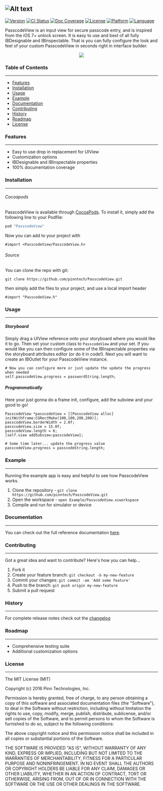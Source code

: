 ![Alt text](https://raw.githubusercontent.com/pinntech/PasscodeView/master/logo.png?raw=true "PasscodeView")
------------------------------------------------------------------------------------------------------------

[![Version](https://img.shields.io/cocoapods/v/PasscodeView.svg?style=flat)](http://cocoapods.org/pods/PasscodeView)
[![CI Status](https://travis-ci.org/pinntech/PasscodeView.svg?branch=master)](https://travis-ci.org/pinnrepo/PasscodeView)
[![Doc Coverage](https://img.shields.io/cocoapods/metrics/doc-percent/PasscodeView.svg)](http://cocoapods.org/pods/PasscodeView)
[![License](https://img.shields.io/cocoapods/l/PasscodeView.svg?style=flat)](http://cocoapods.org/pods/PasscodeView)
[![Platform](https://img.shields.io/cocoapods/p/PasscodeView.svg?style=flat)](http://cocoapods.org/pods/PasscodeView)
[![Language](https://img.shields.io/badge/language-objective--c-lightgrey.svg)](http://cocoapods.org/pods/PasscodeView)

PasscodeView is an input view for secure passcode entry, and is inspired from 
the iOS 7+ unlock screen. It is easy to use and best of all fully IBDesignable
and IBInspectable. That is you can fully configure the look and feel of your
custom PasscodeView in seconds right in interface builder.

<p align="center">
<img src="https://raw.githubusercontent.com/pinntech/PasscodeView/master/PasscodeViewExample.gif">
</p>

### Table of Contents
---------------------

* [Features](#features)
* [Installation](#installation)
* [Usage](#usage)
* [Example](#example)
* [Documentation](#documentation)
* [Contributing](#contributing)
* [History](#history)
* [Roadmap](#roadmap)
* [License](#license)

### Features
------------

* Easy to use drop in replacement for UIView
* Customization options
* IBDesignable and IBInspectable properties
* 100% documentation coverage

### Installation
----------------

###### Cocoapods

PasscodeView is available through [CocoaPods](http://cocoapods.org). To install
it, simply add the following line to your Podfile:

```ruby
pod "PasscodeView"
```

Now you can add to your project with

```objc
#import <PasscodeView/PasscodeView.h>
```

###### Source

You can clone the repo with git:

```
git clone https://github.com/pinntech/PasscodeView.git
```

then simply add the files to your project, and use a local import header

```objc
#import "PasscodeView.h"
```

### Usage
---------

##### Storyboard

Simply drag a UIView reference onto your storyboard where you would like it
to go. Then set your custom class to `PasscodeView` and your set. If you would
like you can then configure some of the IBInspectable properties via the 
storyboard attributes editor (or do it in code!). Next you will want to
create an IBOutlet for your PasscodeView instance.

```objc
# Now you can configure more or just update the update the progress when needed
self.passcodeView.progress = passwordString.length;
```

##### Programmatically

Here your just gonna do a frame init, configure, add the subview and your good
to go!

```objc
PasscodeView *passcodeView = [[PasscodeView alloc] initWithFrame:CGRectMake(100,100,200,200)];
passcodeView.borderWidth = 2.0f;
passcodeView.size = 15.0f;
passcodeView.length = 6;
[self.view addSubview:passcodeView];

# Some time later... update the progress value
passcodeView.progress = passcodeString.length;
```

### Example
-----------

Running the example app is easy and helpful to see how PasscodeView works.

1. Clone the repository - `git clone https://github.com/pinntech/PasscodeView.git`
2. Open the workspace - `open Example/PasscodeView.xcworkspace`
3. Compile and run for simulator or device

### Documentation
-----------------

You can check out the full reference documentation
[here](http://cocoadocs.org/docsets/PasscodeView/).


### Contributing
----------------

Got a great idea and want to contribute? Here's how you can help...

1. Fork it
2. Create your feature branch: `git checkout -b my-new-feature`
3. Commit your changes: `git commit -am 'Add some feature'`
4. Push to the branch: `git push origin my-new-feature`
5. Submit a pull request

### History
-----------

For complete release notes check out the [changelog](https://github.com/pinntech/PasscodeView/blob/master/CHANGELOG.md)

### Roadmap
-----------

* Comprehensive testing suite
* Additional customization options

### License
-----------

The MIT License (MIT)

Copyright (c) 2016 Pinn Technologies, Inc.

Permission is hereby granted, free of charge, to any person obtaining a copy of this software and associated documentation files (the "Software"), to deal in the Software without restriction, including without limitation the rights to use, copy, modify, merge, publish, distribute, sublicense, and/or sell copies of the Software, and to permit persons to whom the Software is furnished to do so, subject to the following conditions:

The above copyright notice and this permission notice shall be included in all copies or substantial portions of the Software.

THE SOFTWARE IS PROVIDED "AS IS", WITHOUT WARRANTY OF ANY KIND, EXPRESS OR IMPLIED, INCLUDING BUT NOT LIMITED TO THE WARRANTIES OF MERCHANTABILITY, FITNESS FOR A PARTICULAR PURPOSE AND NONINFRINGEMENT. IN NO EVENT SHALL THE AUTHORS OR COPYRIGHT HOLDERS BE LIABLE FOR ANY CLAIM, DAMAGES OR OTHER LIABILITY, WHETHER IN AN ACTION OF CONTRACT, TORT OR OTHERWISE, ARISING FROM, OUT OF OR IN CONNECTION WITH THE SOFTWARE OR THE USE OR OTHER DEALINGS IN THE SOFTWARE.
